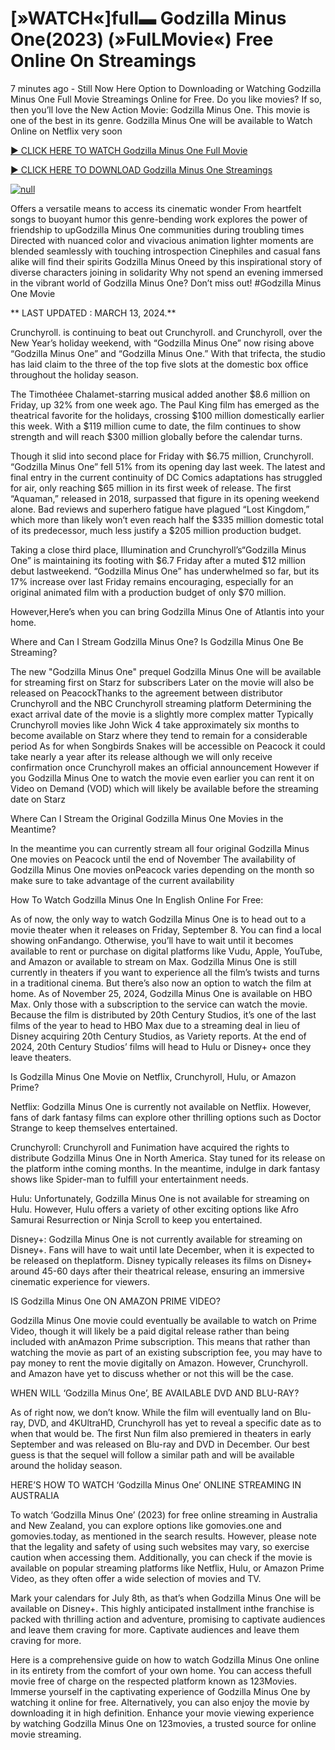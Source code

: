 <h1>[»WATCH«]full▬ Godzilla Minus One(2023) (»FulLMovie«) Free Online On Streamings</h1>

7 minutes ago - Still Now Here Option to Downloading or Watching Godzilla Minus One Full Movie Streamings Online for Free. Do you like movies? If so, then you’ll love the New Action Movie: Godzilla Minus One. This movie is one of the best in its genre. Godzilla Minus One will be available to Watch Online on Netflix very soon</p>
<p dir="auto"><a href="https://peacockmovie.site/movie/940721/godzilla-minus-one" rel="nofollow">► CLICK HERE TO WATCH Godzilla Minus One Full Movie</a></p>
<p dir="auto"><a href="https://peacockmovie.site/movie/940721/godzilla-minus-one" rel="nofollow">► CLICK HERE TO DOWNLOAD Godzilla Minus One Streamings</a></p>
<p dir="auto"><a href="https://peacockmovie.site/movie/940721/godzilla-minus-one" rel="nofollow"><img src="https://camo.githubusercontent.com/abb2148613ed2c31b6fd5c164e6a142c9074d86e9468c674b26300adbf87c7f7/68747470733a2f2f7374617469632e7769787374617469632e636f6d2f6d656469612f3835356132355f30343362356162656234616534643335616330303331393865376665353665647e6d76322e676966" alt="null" style="max-width: 100%;"></a>
      <span>
        <a href="https://peacockmovie.site/movie/940721/godzilla-minus-one" rel="nofollow">
</a></span></p><p dir="auto">Offers a versatile means to access its cinematic wonder From heartfelt songs to buoyant humor this genre-bending work explores the power of friendship to upGodzilla Minus One communities during troubling times Directed with nuanced color and vivacious animation lighter moments are blended seamlessly with touching introspection Cinephiles and casual fans alike will find their spirits Godzilla Minus Oneed by this inspirational story of diverse characters joining in solidarity Why not spend an evening immersed in the vibrant world of Godzilla Minus One? Don’t miss out! #Godzilla Minus One Movie</p>
<p dir="auto">** LAST UPDATED : MARCH 13, 2024.**</p>
<p dir="auto">Crunchyroll. is continuing to beat out Crunchyroll. and Crunchyroll, over the New Year’s holiday weekend, with “Godzilla Minus One” now rising above “Godzilla Minus One” and “Godzilla Minus One.” With that trifecta, the studio has laid claim to the three of the top five slots at the domestic box office throughout the holiday season.</p>
<p dir="auto">The Timothéee Chalamet-starring musical added another $8.6 million on Friday, up 32% from one week ago. The Paul King film has emerged as the theatrical favorite for the holidays, crossing $100 million domestically earlier this week. With a $119 million cume to date, the film continues to show strength and will reach $300 million globally before the calendar turns.</p>

<p dir="auto">Though it slid into second place for Friday with $6.75 million, Crunchyroll. “Godzilla Minus One” fell 51% from its opening day last week. The latest and final entry in the current continuity of DC Comics adaptations has struggled for air, only reaching $65 million in its first week of release. The first “Aquaman,” released in 2018, surpassed that figure in its opening weekend alone. Bad reviews and superhero fatigue have plagued “Lost Kingdom,” which more than likely won’t even reach half the $335 million domestic total of its predecessor, much less justify a $205 million production budget.</p>
<p dir="auto">Taking a close third place, Illumination and Crunchyroll’s“Godzilla Minus One” is maintaining its footing with $6.7 Friday after a muted $12 million debut lastweekend. “Godzilla Minus One” has underwhelmed so far, but its 17% increase over last Friday remains encouraging, especially for an original animated film with a production budget of only $70 million.</p>
<p dir="auto">However,Here’s when you can bring Godzilla Minus One of Atlantis into your home.</p>
<p dir="auto">Where and Can I Stream Godzilla Minus One? Is Godzilla Minus One Be Streaming?</p>
<p dir="auto">The new "Godzilla Minus One" prequel Godzilla Minus One will be available for streaming first on Starz for subscribers Later on the movie will also be released on PeacockThanks to the agreement between distributor Crunchyroll and the NBC Crunchyroll streaming platform Determining the exact arrival date of the movie is a slightly more complex matter Typically Crunchyroll movies like John Wick 4 take approximately six months to become available on Starz where they tend to remain for a considerable period As for when Songbirds Snakes will be accessible on Peacock it could take nearly a year after its release although we will only receive confirmation once Crunchyroll makes an official announcement However if you Godzilla Minus One to watch the movie even earlier you can rent it on Video on Demand (VOD) which will likely be available before the streaming date on Starz</p>
<p dir="auto">Where Can I Stream the Original Godzilla Minus One Movies in the Meantime?</p>
<p dir="auto">In the meantime you can currently stream all four original Godzilla Minus One movies on Peacock until the end of November The availability of Godzilla Minus One movies onPeacock varies depending on the month so make sure to take advantage of the current availability</p>
<p dir="auto">How To Watch Godzilla Minus One In English Online For Free:</p>
<p dir="auto">As of now, the only way to watch Godzilla Minus One is to head out to a movie theater when it releases on Friday, September 8. You can find a local showing onFandango. Otherwise, you’ll have to wait until it becomes available to rent or purchase on digital platforms like Vudu, Apple, YouTube, and Amazon or available to stream on Max. Godzilla Minus One is still currently in theaters if you want to experience all the film’s twists and turns in a traditional cinema. But there’s also now an option to watch the film at home. As of November 25, 2024, Godzilla Minus One is available on HBO Max. Only those with a subscription to the service can watch the movie. Because the film is distributed by 20th Century Studios, it’s one of the last films of the year to head to HBO Max due to a streaming deal in lieu of Disney acquiring 20th Century Studios, as Variety reports. At the end of 2024, 20th Century Studios’ films will head to Hulu or Disney+ once they leave theaters.</p>
<p dir="auto">Is Godzilla Minus One Movie on Netflix, Crunchyroll, Hulu, or Amazon Prime?</p>
<p dir="auto">Netflix: Godzilla Minus One is currently not available on Netflix. However, fans of dark fantasy films can explore other thrilling options such as Doctor Strange to keep themselves entertained.</p>
<p dir="auto">Crunchyroll: Crunchyroll and Funimation have acquired the rights to distribute Godzilla Minus One in North America. Stay tuned for its release on the platform inthe coming months. In the meantime, indulge in dark fantasy shows like Spider-man to fulfill your entertainment needs.</p>
<p dir="auto">Hulu: Unfortunately, Godzilla Minus One is not available for streaming on Hulu. However, Hulu offers a variety of other exciting options like Afro Samurai Resurrection or Ninja Scroll to keep you entertained.</p>
<p dir="auto">Disney+: Godzilla Minus One is not currently available for streaming on Disney+. Fans will have to wait until late December, when it is expected to be released on theplatform. Disney typically releases its films on Disney+ around 45-60 days after their theatrical release, ensuring an immersive cinematic experience for viewers.</p>
<p dir="auto">IS Godzilla Minus One ON AMAZON PRIME VIDEO?</p>
<p dir="auto">Godzilla Minus One movie could eventually be available to watch on Prime Video, though it will likely be a paid digital release rather than being included with anAmazon Prime subscription. This means that rather than watching the movie as part of an existing subscription fee, you may have to pay money to rent the movie digitally on Amazon. However, Crunchyroll. and Amazon have yet to discuss whether or not this will be the case.</p>
<p dir="auto">WHEN WILL ‘Godzilla Minus One’, BE AVAILABLE DVD AND BLU-RAY?</p>
<p dir="auto">As of right now, we don’t know. While the film will eventually land on Blu-ray, DVD, and 4KUltraHD, Crunchyroll has yet to reveal a specific date as to when that would be. The first Nun film also premiered in theaters in early September and was released on Blu-ray and DVD in December. Our best guess is that the sequel will follow a similar path and will be available around the holiday season.</p>
<p dir="auto">HERE’S HOW TO WATCH ‘Godzilla Minus One’ ONLINE STREAMING IN AUSTRALIA</p>
<p dir="auto">To watch ‘Godzilla Minus One’ (2023) for free online streaming in Australia and New Zealand, you can explore options like gomovies.one and gomovies.today, as mentioned in the search results. However, please note that the legality and safety of using such websites may vary, so exercise caution when accessing them. Additionally, you can check if the movie is available on popular streaming platforms like Netflix, Hulu, or Amazon Prime Video, as they often offer a wide selection of movies and TV.</p>
<p dir="auto">Mark your calendars for July 8th, as that’s when Godzilla Minus One will be available on Disney+. This highly anticipated installment inthe franchise is packed with thrilling action and adventure, promising to captivate audiences and leave them craving for more. Captivate audiences and leave them craving for more.</p>
<p dir="auto">Here is a comprehensive guide on how to watch Godzilla Minus One online in its entirety from the comfort of your own home. You can access thefull movie free of charge on the respected platform known as 123Movies. Immerse yourself in the captivating experience of Godzilla Minus One by watching it online for free. Alternatively, you can also enjoy the movie by downloading it in high definition. Enhance your movie viewing experience by watching Godzilla Minus One on 123movies, a trusted source for online movie streaming.</p>
</article>


